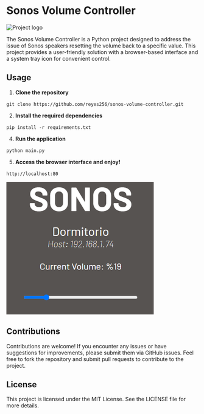 # **Sonos Volume Controller**

![Project logo](https://github.com/reyes256/sonos-volume-controller/blob/main/static/img/favicon.png?raw=true)

The Sonos Volume Controller is a Python project designed to address the issue of Sonos speakers resetting the volume back to a specific value. This project provides a user-friendly solution with a browser-based interface and a system tray icon for convenient control.

## **Usage**
1. **Clone the repository**
```
git clone https://github.com/reyes256/sonos-volume-controller.git
```

2. **Install the required dependencies**
```
pip install -r requirements.txt
```

4. **Run the application**
```
python main.py
```

5. **Access the browser interface and enjoy!** 
```
http://localhost:80
```

![Interface design](https://github.com/reyes256/sonos-volume-controller/blob/main/static/img/interface-design.png?raw=true)

## **Contributions**
Contributions are welcome! If you encounter any issues or have suggestions for improvements, please submit them via GitHub issues. Feel free to fork the repository and submit pull requests to contribute to the project.

## **License**
This project is licensed under the MIT License. See the LICENSE file for more details.